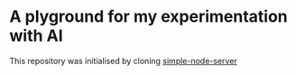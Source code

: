 # A plyground for my experimentation with AI

This repository was initialised by cloning [simple-node-server](https://github.com/skywickenden/simple-node-server)

